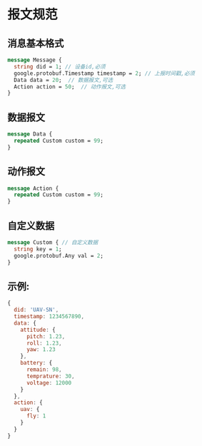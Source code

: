 # 报文规范

## 消息基本格式

```proto
message Message {
  string did = 1; // 设备id,必须
  google.protobuf.Timestamp timestamp = 2; // 上报时间戳,必须
  Data data = 20;  // 数据报文,可选
  Action action = 50;  // 动作报文,可选
}
```

## 数据报文

```proto
message Data {
  repeated Custom custom = 99;
}
```

## 动作报文

```proto
message Action {
  repeated Custom custom = 99;
}
```

## 自定义数据

```proto
message Custom { // 自定义数据
  string key = 1;
  google.protobuf.Any val = 2;
}
```

## 示例:

```js
{
  did: 'UAV-SN',
  timestamp: 1234567890,
  data: {
    attitude: {
      pitch: 1.23,
      roll: 1.23,
      yaw: 1.23
    },
    battery: {
      remain: 98,
      temprature: 30,
      voltage: 12000
    }
  },
  action: {
    uav: {
      fly: 1
    }
  }
}
```